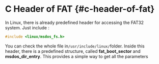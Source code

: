 # C Header of FAT {#c-header-of-fat}

In Linux, there is already predefined header for accessing the FAT32 system. Just include :

```c
#include <linux/msdos_fs.h>
```

You can check the whole file in`/usr/include/linux/`folder. Inside this header, there is a predefined structure, called **fat\_boot\_sector** and **msdos\_dir\_entry**. This provides a simple way to get all the parameters

